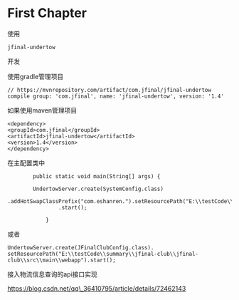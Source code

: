 # First Chapter

使用

```
jfinal-undertow
```

开发

使用gradle管理项目

```
// https://mvnrepository.com/artifact/com.jfinal/jfinal-undertow
compile group: 'com.jfinal', name: 'jfinal-undertow', version: '1.4'
```

如果使用maven管理项目

```
<dependency>
<groupId>com.jfinal</groupId>
<artifactId>jfinal-undertow</artifactId>
<version>1.4</version>
</dependency>
```

在主配置类中

```
        public static void main(String[] args) {

        UndertowServer.create(SystemConfig.class)
                .addHotSwapClassPrefix("com.eshanren.").setResourcePath("E:\\testCode\\V3\\web")
                .start();

            }
```

或者

```
UndertowServer.create(JFinalClubConfig.class).
setResourcePath("E:\\testCode\\summary\\jfinal-club\\jfinal-club\\src\\main\\webapp").start();
```

接入物流信息查询的api接口实现

https://blog.csdn.net/qq\_36410795/article/details/72462143

